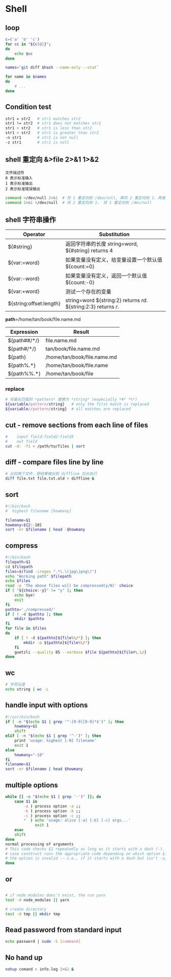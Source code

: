 # Shell

## loop

```sh
c=('a' 'b' 'c')
for cc in "${c[@]}";
do
    echo $cc
done

names=`git diff $hash --name-only --stat`

for name in $names
do
    # ...
done
```

## Condition test

```sh
str1 = str2   # str1 matches str2
str1 != str2  # str1 does not matches str2
str1 < str2   # str1 is less than str2
str1 > str2   # str1 is greater than str2
-n str1       # str1 is not null
-z str1       # str1 is null
```

## shell 重定向 &>file 2>&1 1>&2

```text
文件描述符 
0 表示标准输入 
1 表示标准输出
2 表示标准错误输出
```

```sh
command >/dev/null 2>&1  # 将 1 重定向到 /dev/null, 再将 2 重定向到 1，两者都输出到 /dev/null
command 2>&1 >/dev/null  # 将 2 重定向到 1， 将 1 重定向到 /dev/null
```

## shell 字符串操作

| Operator                | Substitution                                                 |
| ----------------------- | ------------------------------------------------------------ |
| ${#string}              | 返回字符串的长度 string=word, ${#string} returns 4     |
| ${var:=word}            | 如果变量没有定义，给变量设置一个默认值 ${count:=0}      |
| ${var:-word}            | 如果变量没有定义，返回一个默认值 ${count:-0}            |
| ${var:+word}            | 测试一个存在的变量                                           |
| ${string:offset:length} | string=word ${string:2} returns *rd*. ${string:2:3} returns *r*. |

**path**=/home/tan/book/file.name.md

| Expression   | Result                      |
| ------------ | --------------------------- |
| ${path##/*/} | file.name.md                |
| ${path#/*/}  | tan/book/file.name.md       |
| ${path}      | /home/tan/book/file.name.md |
| ${path%.*}   | /home/tan/book/file.name    |
| ${path%%.*}  | /home/tan/book/file         |

### replace

```bash
# 将最长匹配的 *pattern* 替换为 *string* (expecially *#* *%*)
${variable/pattern/string}   # only the first match is replaced
${variable//pattern/string}  # all matches are replaced
```

## cut - remove sections from each line of files

```bash
#    input field:field2:field3
#    out field
cut -d: -f1 < /path/to/files | sort
```

## diff - compare files line by line

```bash
# 比较两个文件，把结果输出到 diffline 后台执行
diff file.txt file.txt.old > diffline &
```

## sort

```bash
#!/bin/bash
#  highest filename [howmany]

filename=$1
howmany=${2:-10}
sort -nr $filename | head -$howmany
```

## compress

```bash
#!/bin/bash
filepath=$1
cd $filepath
files=$(find -iregex ".*\.\(jpg\|png\)")
echo "Working path" $filepath
echo $files
read -p 'The above files will be compressed(y/N)' choice
if [ "${choice:-y}" != "y" ]; then
    echo bye!
    exit
fi
pathto='./compressed/'
if [ ! -d $pathto ]; then
    mkdir $pathto
fi
for file in $files
do
    if [ ! -d ${pathto}${file%\/*} ]; then
        mkdir -p ${pathto}${file%\/*}
    fi
    guetzli --quality 85 --verbose $file ${pathto}${file#\.\/}
done
```

## wc

```sh
# 字符长度
echo string | wc -L
```

## handle input with options

```sh
#!/usr/bin/bash
if [ -n "$(echo $1 | grep '^-[0-9][0-9]*$')" ]; then
    howmany=$1
    shift
elif [ -n "$(echo $1 | grep '^-')" ]; then
    print 'usage: highest [-N] filename'
    exit 1
else
    howmany="-10"
fi
filename=$1
sort -nr $filename | head $howmany
```

## multiple options

```sh
while [[ -n "$(echo $1 | grep '-')" ]]; do
    case $1 in
        -a ) process option -a ;;
        -b ) process option -b ;;
        -c ) process option -c ;;
        *  ) echo 'usage: alice [-a] [-b] [-c] args...'
             exit 1
    esac
    shift
done
normal processing of arguments
# This code checks $1 repeatedly as long as it starts with a dash (-). Then the
# case construct runs the appropriate code depending on which option $1 is. If 
# the option is invalid ---i.e., if it starts with a dash but isn't -a, -b
done
```

## or

```sh

# if node_modules does't exist, the run yarn
test -d node_modules || yarn

# create directory
test -d tmp || mkdir tmp
```

## Read password from standard input

```sh
echo password | sudo -S [command]
```

## No hand up

```sh
nohup comand > info.log 2>&1 &
```
